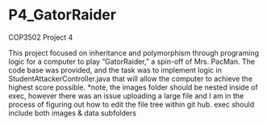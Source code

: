 # P4_GatorRaider
COP3502 Project 4

This project focused on inheritance and polymorphism through programing logic for a computer to play “GatorRaider,” a spin-off of Mrs. PacMan. The code base was provided, and the task was to implement logic in StudentAttackerController.java that will allow the computer to achieve the highest score possible. 
*note, the images folder should be nested inside of exec, however there was an issue uploading a large file and I am in the process of figuring out how to edit the file tree within git hub. exec should include both images & data subfolders

